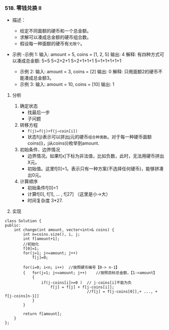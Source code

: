 

### 518. 零钱兑换 II
- 描述：
    - 给定不同面额的硬币和一个总金额。
    - 求解可以凑成总金额的硬币组合数。
    - 假设每一种面额的硬币有`无限个`。 

- 示例
    -示例 1:
        输入: amount = 5, coins = [1, 2, 5]
        输出: 4
        解释: 有四种方式可以凑成总金额:
        5=5
        5=2+2+1
        5=2+1+1+1
        5=1+1+1+1+1
    - 示例 2:
        输入: amount = 3, coins = [2]
        输出: 0
        解释: 只用面额2的硬币不能凑成总金额3。
    - 示例 3:
        输入: amount = 10, coins = [10] 
        输出: 1

1. 分析
    1. 确定状态
        - 找最后一步
        - 子问题
    2. 转移方程
        - `f(j)=f(j)+f(j−coin[i])`
        - 状态f(j)表示可以拼出j元的硬币`组合种类数`。对于每一种硬币面额coins(i)，j从coins(i)枚举到amount.
    3. 初始条件、边界情况
        - 边界情况。如果f[x]下标为非法值，比如负数，此时，无法用硬币拼出X元。
        - 初始值。这里f[0]=1。表示只有一种方案(不选择任何硬币)，能够拼凑出0元。        
    4. 计算顺序
        - 初始条件f[0]=1
        - 计算f[0], f[1], ... , f[27]    （这里是小->大）
        - 时间复杂度 3*27.

2. 实现
```
class Solution {
public:
    int change(int amount, vector<int>& coins) {        
        int n=coins.size(), i, j;
        int f[amount+1];
        //初始化
        f[0]=1;
        for(j=1; j<=amount; j++)
            f[j]=0;
        
        for(i=0; i<n; i++)  //按照硬币编号【0-> n-1】          
        {   for(j=1; j<=amount; j++)    //按照目标总金额，【1->amount】   
            {                                   
                if(j-coins[i]>=0 )  // j-coins[i]不能为负
                    f[j] = f[j] + f[j-coins[i]];  
                                    //f[j] = f[j-coins[0]],+ ..., + f[j-coins[n-1]]
            }
        }
         
        return f[amount];
    }
};
```
